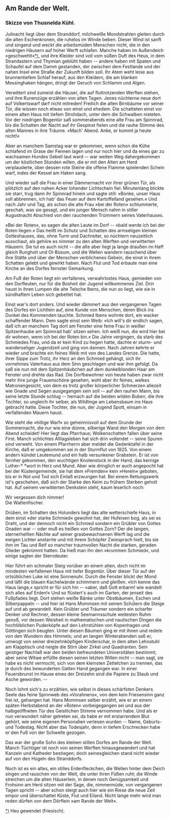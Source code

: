 <h2>Am Rande der Welt.</h2>

<h3>Skizze von Thusnelda Kühl.</h3>

Julinacht liegt über dem Stranddorf, milchweiße Mondstrahlen
gleiten durch die alten Eschenkronen, die ruhelos im Winde beben.
Dieser Wind ist sanft und singend und weckt die arbeitsmüden
Menschen nicht, die in den niedrigen Häusern auf hoher Werft
schlafen. Manche haben im Außendeich 
»geschwehlt«<a class="refnote" id="rn1" href="#fn1">*)</a>, und ihre
Kleider sind voll vom süßen Duft des Heus, in dem Strandastern
und Thymian geblüht haben -- andere haben mit Spaten und
Schaufel auf dem Damm gestanden, der zwischen dem Festlande
und der nahen Insel eine Straße der Zukunft bilden soll. Ihr
Atem weht leise aus brunnentiefem Schlaf herauf; aus den Kleidern,
die am blanken Messinghaken hängen, dringt der Geruch von Schlamm
und Algen.

Verwittert sind zumeist die Häuser, die auf fluttrotzenden Werften
stehen, und ihre Runenzüge erzählen von alten Tagen. Jenes
nüchterne neue dort auf Volkertswarf darf nicht mitreden! Freilich
die alten Birnbäume vor seiner Tür, die wissen noch etwas von
einst und ehedem. Die schatteten einst vor einem alten Haus mit
tiefem Strohdach, unter dem die Schwalben nisteten. Vor der
niedrigen Bogentür saß sommerabends eine alte Frau am Spinnrad,
bis die Schatten der Nacht auf ihr Gespinst fielen und die
rauhe Stimme des alten Mannes in ihre Träume. »Mach' Abend.
Anke, er kommt ja heute nicht!«

Aber an manchem Samstag war er gekommen, wenn schon
die Kühe schlafend im Grase der Fennen lagen und nur noch hier
und da eines gar zu wachsamen Hundes Gebell laut ward -- war
weiten Weg dahergekommen um der köstlichen Stunden willen, die
er mit den Alten am Herd verplauderte, über dessen rote Steine
die offene Flamme spielenden Schein warf, indes der Kessel am
Haken sang.

Und wieder saß die Frau in einer Dämmernacht vor ihrer
grünen Tür, als plötzlich auf den nahen Acker lohender Lichtschein
fiel. Minutenlang blickte sie starr, trug dann ihr Spinnrad hinein
und sagte still: »Bonke, unser Haus soll abbrennen, ich hab' das
Feuer auf dem Kartoffelland gesehen.« Und nach Jahr und Tag,
als schon die alte Frau »bei der Roten« schlummerte, geschah, was
sie gesagt, und ein junger Mensch nahm in stiller Augustnacht Abschied
von den rauchenden Trümmern seines Vaterhauses.

»Bei der Roten«, so sagen die alten Leute im Dorf -- »bald
werde ich bei der Roten liegen.« Das heißt im Schutz und Schatten
des armseligen kleinen Gotteshauses, das, ohne Turm und Dachreiter,
so nüchtern neuzeitlich ausschaut, als gehöre es nimmer zu
den alten Werften und verwitterten Häusern. Sie tut es auch
nicht -- die alte aber liegt ja lange draußen im Haff gleich Rungholt
und Ol-Büsum, und die Wellen wandern rauschend über ihre Stätte 
und über der Menschen verblichenes Gebein, die einst in ihrem
Schatten gelebt und gewirkt haben. Nach Flut und Tod erbaute
man eine Kirche an des Dorfes fernster Gemarkung.

Am Fuß der Roten liegt ein verfallenes, verwahrlostes Haus,
gemieden von den Dorfleuten, nur für die Bosheit der Jugend
willkommenes Ziel. Drin haust in ihren Lumpen die alte Telsche
Ibens, die nun so liegt, wie sie in sündhaftem Leben sich gebettet hat.

Einst war's dort anders. Und wieder dämmert aus den vergangenen
Tagen des Dorfes ein Lichtlein auf, eine Kunde von
Menschen, deren Blick ins Dunkel des Kommenden tauchte. Schmied
Ibens wohnte dort, ein wacker schaffender Mann. Dem sagte einst
sein Weib: »Ich will's dir endlich sagen, daß ich an manchem Tag
dort am Fenster eine feine Frau in weißer Spitzenhaube am Spinnrad
hab' sitzen sehen. Ich weiß nun, die wird hier bei dir wohnen,
wenn ich bei der Roten bin.« Die Jahre vergingen, da starb des
Schmiedes Frau, und da er kein Kind zu hegen hatte, dachte er
sturm- und wanderseliger Jugendzeit und ging von dannen. Nach
Jahren kehrte er wieder und brachte ein feines Weib mit von des
Landes Grenze. Die hatte, ihrer Sippe zum Trotz, ihr Herz an
den Schmied gehängt, sich ihr vornehmes Vaterhaus aus dem Sinn
geschlagen und war ihm gefolgt. Da saß sie nun mit dem Spitzenhäubchen
auf dem dunkelblonden Haar am Fenster und drehte das
Rad. Die Dorfbewohner von heute haben zwar nicht mehr ihre
junge Frauenschöne gesehen, wohl aber ihr feines, welkes Matronengesicht,
von dem es trotz großer körperlicher Schmerzen allezeit
wie Gnade und Segen ausgegangen sein soll -- auf den rauhen
Mann, bis seine letzte Stunde schlug -- hernach auf die beiden
wilden Buben, die ihre Tochter, so ungleich ihr selber, als Wildlinge
am Lebensbaum ins Haus gebracht hatte. Diese Tochter, die
nun, der Jugend Spott, einsam in verfallenden Mauern haust.

Wie steht die »hillige Warf« so geheimnisvoll auf dem Grunde
der Sommernacht, die nur wie eine dünne, silberige Wand den
Morgen von dem Abend scheidet! Hier liegt das Pfarrhaus; Wolkenschatten
fallen über seine First. Manch schlichtes Alltagsleben hat
sich drin vollendet -- seine Spuren sind verweht. Von einem Pfarrherrn
aber meldet die Gedenktafel in der Kirche, daß er umgekommen
sei in der Sturmflut von 1825. Von einem andern kündet Leutemund
und ein halb versunkener Grabstein. Er ist von fernher gekommen,
den wuchtigen Knotenstock in der Hand, das kernige Luther-* 
*wort in Herz und Mund. Aber wie dringlich er auch angepocht
hat bei der Küstengemeinde, sie hat dem »Fremden« kein »Herein«
geboten, bis er in Not und Tod sich Einlaß erzwungen hat. Bei
einem Rettungswerk ist's geschehen, daß sich der Starke den Keim
zu frühem Sterben geholt hat. Auf seinem verwitterten Denkstein
steht, kaum leserlich noch:

<div class="center">Wir vergessen dich nimmer!</div>
<div class="right">Die Wattenfischer.</div>

Drüben, im Schatten des Holunders liegt das alte wetterschiefe
Haus, in dem einst »der starke Schmied« gewohnt hat, der Hufeisen
bog, als sei es Draht, und der dennoch nicht ein Schmied
sondern ein Grübler von Gottes Gnaden war -- oder muß es heißen
von Gottes Zorn? Der die langen, sternerhellten Nächte auf seiner
grasbewachsenen Werft lag und die ewigen Lichter anstarrte und
mit ihrem Schöpfer Zwiesprach hielt, bis sie ihm im Tau und Reif
so mancher traumvollen Nacht die starken, geraden Glieder gekrümmt
hatten. Da hieß man ihn den »krummen Schmied«, und
einige sagten der Sterndeuter.

Hier führt ein schmaler Steig vorüber an einem alten, doch nicht
im mindesten verfallenen Haus mit tiefer Bogentür. Über dieser
Tür auf der ortsüblichen Luke ist eine Sonnenuhr. Durch die
Fenster blickt der Mond und läßt die blauen Kachelwände schimmern
und gleißen. »Ich kenne das Haus lange,« spricht er für sich hin --
»aber, daß Gott erbarm! wie wandelt sich alles auf Erden!« Und
so flüstert's auch im Garten, der jenseit des Fußpfades liegt. Dort
stehen weiße Bänke unter Obstbäumen, Eschen und Silberpappeln
-- und hier ist Hans Mommsen mit seinen Schülern die Steige auf
und ab gewandelt. Kein Grübler und Träumer sondern ein scharfer
Denker und Rechner, dessen kleine Seemannsschule weitesten Ruhm
genoß, vor dessen Weisheit in mathematischen und nautischen Dingen
die hochlöblichen Puderköpfe auf den Lehrstühlen von Kopenhagen
und Göttingen sich beugten. Unter diesen Bäumen ging er mit ihnen
und redete von den Wundern des Himmels; und an langen Winterabenden
saß er, umwogt von seiner dreizehnköpfigen Kinderschar,
in dem alten Lehnstuhl am Klapptisch und neigte die Stirn über
Zirkel und Quadranten. Sein geistiger Nachlaß war den beiden
befreundeten Universitäten bestimmt; aber seine Witwe erfüllte diesen
seinen letzten Willen nicht -- man sagt, sie habe es nicht vermocht, 
sich von dem kleinsten Zettelchen zu trennen, das je durch des bewunderten Gatten Hand gegangen war. In einer Feuersbrunst im
Hause eines der Dreizehn sind die Papiere zu Staub und Asche
geworden. --

Noch lohnt sich's zu erzählen, wie selbst in dieses schärfsten
Denkers Seele das feine Spinnweb des »Vorahnens«, von dem kein
Friesensinn ganz frei ist, gehangen hat. Hans Mommsen selber
erzählt, wie er an einem späten Herbstabend an der »Roten« vorbeigegangen sei und aus der halbgeöffneten Tür des Geistlichen Stimme vernommen habe. Und als er nun verwundert näher getreten sei, da habe er mit erstarrendem Blut gehört, wie seine eigenen Personalien verlesen wurden -- Name, Geburts- und Todestag. Nicht
aber das Todesjahr, denn in tiefem Erschrecken habe er den Fuß
von der Schwelle gezogen.

Das war der große Sohn des kleinen stillen Dorfes am Rande
der Welt. Manch Tüchtiger ist noch von seinen Werften hinausgewandert und hat Kanzeln und Katheder bestiegen; doch seinesgleichen stand nicht wieder auf von den Hügeln des Stranddorfs.

Noch ist es ein altes, ein stilles Erdenfleckchen, die Wellen
hinter dem Deich singen und rauschen von der Welt, die unter
ihren Füßen ruht; die Winde streichen um die alten Häuserlein, in
denen noch Genügsamkeit und Frohsinn am Herd sitzen mit der Sage,
die, nimmermüde, von vergangenen Tagen spricht -- aber schon
steigt auch hier wie ein Riese die neue Zeit empor und überschattet
Küste, Flut und Eiland. Nicht lange mehr wird man reden dürfen
von dem Dörflein »am Rande der Welt«.

<div class="footnote" id="fn1"><a href="#rn1">*)</a> Heu gewendet (friesisch).</div>

